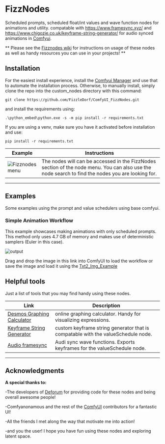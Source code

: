 
# FizzNodes
Scheduled prompts, scheduled float/int values and wave function nodes for animations and utility. compatable with https://www.framesync.xyz/ and https://www.chigozie.co.uk/keyframe-string-generator/ for audio synced animations in [Comfyui](https://github.com/comfyanonymous/ComfyUI).

**  Please see the [Fizznodes wiki](https://github.com/FizzleDorf/ComfyUI_FizzNodes/wiki) for instructions on usage of these nodes as well as handy resources you can use in your projects! **


## Installation

For the easiest install experience, install the [Comfyui Manager](https://github.com/ltdrdata/ComfyUI-Manager) and use that to automate the installation process.
Otherwise, to manually install, simply clone the repo into the custom_nodes directory with this command:
```
git clone https://github.com/FizzleDorf/ComfyUI_FizzNodes.git
```
and install the requirements using:
```
.\python_embed\python.exe -s -m pip install -r requirements.txt
```
If you are using a venv, make sure you have it activated before installation and use:
```
pip install -r requirements.txt
```

Example | Instructions
---|---
![Fizznodes menu](https://github.com/FizzleDorf/ComfyUI_FizzNodes/assets/46942135/e07fedba-648c-4300-a6ac-61873b1501ab)|The nodes will can be accessed in the FizzNodes section of the node menu. You can also use the node search to find the nodes you are looking for. 

-----

## Examples
Some examples using the prompt and value schedulers using base comfyui.

### Simple Animation Workflow
This example showcases making animations with only scheduled prompts. This method only uses 4.7 GB of memory and makes use of deterministic samplers (Euler in this case). 


![output](https://github.com/FizzleDorf/ComfyUI_FizzNodes/assets/46942135/82f21ab2-209c-43d7-a202-67d99fd3c823)


Drag and drop the image in this link into ComfyUI to load the workflow or save the image and load it using the 
[Txt2_Img_Example](https://github.com/FizzleDorf/ComfyUI_FizzNodes/assets/46942135/8899f25e-fbc8-423c-bef2-e7c5a91fb7f4)



## Helpful tools

Just a list of tools that you may find handy using these nodes.

Link | Description
--- | --- 
[Desmos Graphing Calculator](https://www.desmos.com/calculator) | online graphing calculator. Handy for visualizing expressions.
[Keyframe String Generator](https://www.chigozie.co.uk/keyframe-string-generator/) | custom keyframe string generator that is compatable with the valueSchedule node.
[Audio framesync](https://www.framesync.xyz/) | Audi sync wave functions. Exports keyframes for the valueSchedule node.

-----

## Acknowledgments

**A special thanks to:**

-The developers of [Deforum](https://github.com/deforum-art/sd-webui-deforum) for providing code for these nodes and being overall awesome people!

-Comfyanonamous and the rest of the [ComfyUI](https://github.com/comfyanonymous/ComfyUI/tree/master) contributors for a fantastic UI!

-All the friends I met along the way that motivate me into action!

-and you the user! I hope you have fun using these nodes and exploring latent space.
